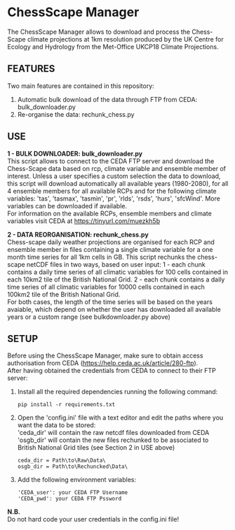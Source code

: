 # ChessScape Manager

The ChessScape Manager allows to download and process the Chess-Scape climate projections at 1km resolution produced by the UK Centre for Ecology and Hydrology from the Met-Office UKCP18 Climate Projections.

## FEATURES
Two main features are contained in this repository:
1. Automatic bulk download of the data through FTP from CEDA: bulk_downloader.py  
2. Re-organise the data: rechunk_chess.py

## USE
**1 - BULK DOWNLOADER: bulk_downloader.py**  
    This script allows to connect to the CEDA FTP server and download the Chess-Scape data based on rcp, climate variable and ensemble member of interest.
    Unless a user specifies a custom selection the data to download, this script will download automatically all available years (1980-2080), for all 4 ensemble members for all available RCPs and for the following climate variables: 'tas', 'tasmax', 'tasmin', 'pr', 'rlds', 'rsds', 'hurs', 'sfcWind'. More variables can be downloaded if available.    
    For information on the available RCPs, ensemble members and climate variables visit CEDA at https://tinyurl.com/muezkh5b

**2 - DATA REORGANISATION: rechunk_chess.py**  
    Chess-scape daily weather projections are organised for each RCP and ensemble member in files containing a single climate variable for a one month time series for 
    all 1km cells in GB. This script rechunks the chess-scape netCDF files in two ways, based on user input:
    1 - each chunk contains a daily time series of all climatic variables for 100 cells contained in each 10km2 tile of the British National Grid.
    2 - each chunk contains a daily time series of all climatic variables for 10000 cells contained in each 100km2 tile of the British National Grid.  
    For both cases, the length of the time series will be based on the years avaiable, which depend on whether the user has downloaded all available years or a custom range (see bulkdownloader.py above)

## SETUP
Before using the ChessScape Manager, make sure to obtain access authorisation from CEDA (https://help.ceda.ac.uk/article/280-ftp).  
After having obtained the credentials from CEDA to connect to their FTP server:  

1. Install all the required dependencies running the following command:  
    ```
    pip install -r requirements.txt
    ```  

2. Open the 'config.ini' file with a text editor and edit the paths where you want the data to be stored:  
    'ceda_dir' will contain the raw netcdf files downloaded from CEDA  
    'osgb_dir' will contain the new files rechunked to be associated to British National Grid tiles (see Section 2 in USE above)  
    ```
    ceda_dir = Path\to\Raw\Data\
    osgb_dir = Path\to\Rechuncked\Data\
    ```
3. Add the following environment variables:   
    ```    
    'CEDA_user': your CEDA FTP Username
    'CEDA_pwd': your CEDA FTP Pssword
    ```
**N.B.**  
Do not hard code your user credentials in the config.ini file!
